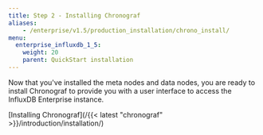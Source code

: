 ```yaml
---
title: Step 2 - Installing Chronograf
aliases:
    - /enterprise/v1.5/production_installation/chrono_install/
menu:
  enterprise_influxdb_1_5:
    weight: 20
    parent: QuickStart installation
---
```


Now that you've installed the meta nodes and data nodes, you are ready to install Chronograf
to provide you with a user interface to access the InfluxDB Enterprise instance.

[Installing Chronograf](/{{< latest "chronograf" >}}/introduction/installation/)
